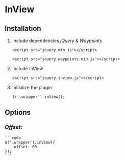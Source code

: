 # InView

## Installation

1. Include dependencies *jQuery* & *Waypoints*
    ```code
    <script src="jquery.min.js"></script>
    ```
    ```code
    <script src="jquery.waypoints.min.js"></script>
    ```
2. Include *InView*
    ```code
    <script src="jquery.inview.js"></script>
    ```
3. Initialize the plugin
    ```code
    $('.wrapper').inView();
    ```

## Options

### *Offset:*
    ```code
    $('.wrapper').inView({
        offset: 60
    });
    ```
